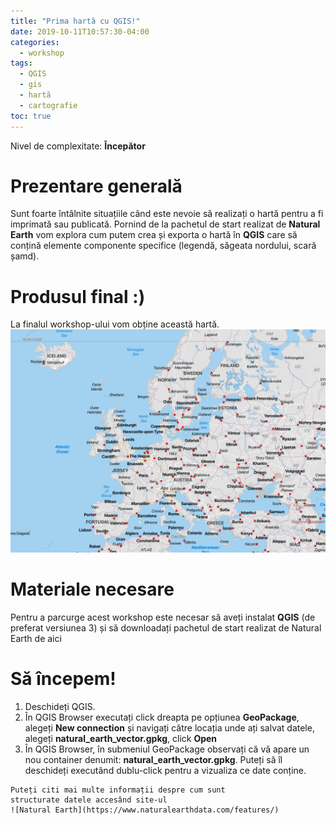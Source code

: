 ```yaml
---
title: "Prima hartă cu QGIS!"
date: 2019-10-11T10:57:30-04:00
categories:
  - workshop
tags:
  - QGIS
  - gis
  - hartă
  - cartografie
toc: true
---
```

Nivel de complexitate: **Începător**

# Prezentare generală
Sunt foarte întâlnite situațiile când este nevoie să realizați o hartă pentru a fi imprimată sau publicată. Pornind de la pachetul de start realizat de **Natural Earth** vom explora cum putem crea și exporta o hartă în **QGIS** care să conțină elemente componente specifice (legendă, săgeata nordului, scară șamd).

# Produsul final :)
La finalul workshop-ului vom obține această hartă.
![Demo](https://github.com/iungurianu/gis/blob/master/assets/images/prima-harta-cu-qgis/demo.png)

# Materiale necesare
Pentru a parcurge acest workshop este necesar să aveți instalat **QGIS** (de preferat versiunea 3) și să downloadați pachetul de start realizat de Natural Earth de aici

# Să începem!
1. Deschideți QGIS.
2. În QGIS Browser executați click dreapta pe opțiunea **GeoPackage**, alegeți **New connection** și navigați către locația unde ați salvat datele, alegeți **natural_earth_vector.gpkg**, click **Open**
3. În QGIS Browser, în submeniul GeoPackage observați că vă apare un nou container denumit: **natural_earth_vector.gpkg**. Puteți să îl deschideți executând dublu-click pentru a vizualiza ce date conține.
```
Puteți citi mai multe informații despre cum sunt 
structurate datele accesând site-ul 
![Natural Earth](https://www.naturalearthdata.com/features/)
```
